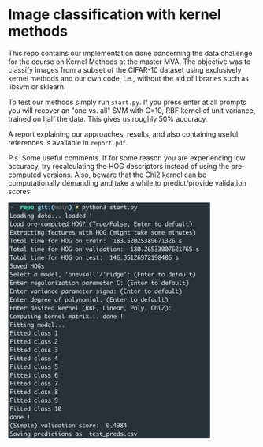 # Image classification with kernel methods

This repo contains our implementation done concerning the data challenge for the
course on Kernel Methods at the master MVA. The objective was to classify images 
from a subset of the CIFAR-10 dataset using exclusively kernel methods and our 
own code, i.e., without the aid of libraries such as libsvm or sklearn. 

To test our methods simply run ```start.py```. If you press enter at all 
prompts you will recover an "one vs. all" SVM with C=10, RBF kernel of unit
variance, trained on half the data. This gives us roughly 50% accuracy.

A report explaining our approaches, results, and also containing useful 
references is available in ```report.pdf```.

*P.s.* Some useful comments. If for some reason you are experiencing low 
accuracy, try recalculating the HOG descriptors instead of using the 
pre-computed versions. Also, beware that the Chi2 kernel can be computationally
demanding and take a while to predict/provide validation scores.

<img src="./example.png" alt="example, Z" style="zoom:50%;" />
